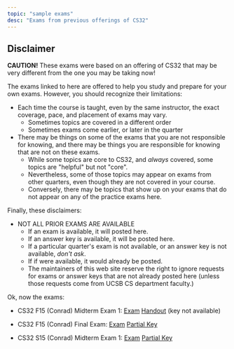 ```yaml
---
topic: "sample exams"
desc: "Exams from previous offerings of CS32"
---
```


<div id="disclaimer" data-role="collapsible" data-collapsed="false" markdown="1">
<h2>Disclaimer</h2>

<b>CAUTION!</b>   These exams were based on an offering of CS32 that may be very different from the one you may be taking now!

The exams linked to here are offered to help you study and prepare for your own exams.  However, you should recognize their limitations:

* Each time the course is taught, even by the same instructor, the exact coverage, pace, and placement of exams may vary.
    * Sometimes topics are covered in a different order
    * Sometimes exams come earlier, or later in the quarter
* There may be things on some of the exams that you are not responsible for knowing, 
   and there may be things you are responsible for knowing that are not on these exams. 
    * While some topics are core to CS32, and *always* covered, some topics are "helpful" but not "core".  
    * Nevertheless, some of those topics may appear on exams from other quarters, even though they are not covered in your course.
    * Conversely, there may be topics that show up on your exams that do not appear on any of the practice exams here.

Finally, these disclaimers:

* NOT ALL PRIOR EXAMS ARE AVAILABLE
    * If an exam is available, it will posted here.
    * If an answer key is available, it will be posted here.
    * If a particular quarter's exam is not available, or an answer key is not available, *don't ask*.   
    * If if were available, it would already be posted.
    * The maintainers of this web site reserve the right to ignore requests for exams or answer keys that are not already posted here
      (unless those requests come from UCSB CS department faculty.)

Ok, now the exams:


* CS32 F15 (Conrad) Midterm Exam 1:  [Exam](http://www.cs.ucsb.edu/~pconrad/cs32/15F/exams/E01/CS32-F15-E01.pdf)
 [Handout](http://www.cs.ucsb.edu/~pconrad/cs32/15F/exams/E01/CS32-F15-E01-Handout.pdf) (key not available)


* CS32 F15 (Conrad) Final Exam: [Exam](http://www.cs.ucsb.edu/~pconrad/cs32/15F/exams/E03/pdf/CS32-F15-E03-OneExam.pdf) 
 [Partial Key](http://www.cs.ucsb.edu/~pconrad/cs32/15F/exams/E03/pdf/CS32-F15-E03-OneExam-KEY.pdf)


* CS32 S15 (Conrad) Midterm Exam 1: [Exam](http://www.cs.ucsb.edu/~pconrad/cs32/15S/exams/E01/pdf/CS32.S15.E01.sample.exam.101.pdf) [Partial Key](http://www.cs.ucsb.edu/~pconrad/cs32/15S/exams/E01/Key-101-CS32-exam.pdf)

</div>



